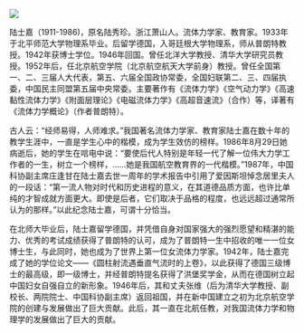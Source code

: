 ![](https://s2.loli.net/2022/09/02/I4YeOatDCoA13jh.png)

陆士嘉（1911-1986)，原名陆秀珍。浙江萧山人。流体力学家、教育家。1933年于北平师范大学物理系毕业。后留学德国，入哥廷根大学物理系，师从普朗特教授。1942年获博士学位。1946年回国。曾任北洋大学教授、清华大学研究员教授。1952年后，任北京航空学院（北京航空航天大学前身）教授。曾任全国第一、二、三届人大代表，第五、六届全国政协常委，全国妇联第二、三、四届执委，中国民主同盟第五届中央常委。主要著作有《流体力学》《空气动力学》《高速黏性流体力学》《附面层理论》《电磁流体力学》《高超音速流》（合作）等，译著有《流体力学概论》（作者普朗特）。

古人云：“经师易得，人师难求。”我国著名流体力学家、教育家陆士嘉在数十年的教学生涯中，一直是学生心中的楷模，成为学生效仿的榜样。1986年8月29日她病逝后，她的学生在唁电中说：“要使后代人特别是年轻一代了解一位伟大力学工作者的一生，树立一个榜样，……她是我国航空教育界的一代楷模。”1987年，中国科协副主席庄逢甘在陆士嘉去世一周年的学术报告中引用了爱因斯坦悼念居里夫人的一段话：“第一流人物对时代和历史进程的意义，在其道德品质方面，也许比单纯的才智成就方面更大。即使是后者，它们取决于品格的程度，也远远超过通常所认为的那样。”以此纪念陆士嘉，可谓十分恰当。

在北师大毕业后，陆士嘉留学德国，并凭借自身对国家强大的强烈愿望和精湛的能力、优秀的考试成绩获得了普朗特的认可，成为了普朗特一生中招收的唯一一位女博士生，与此同时，她也成为了世界上第一位女流体力学家。1942年，陆士嘉完成了她的学位论文——《圆柱射流遇垂直气流时的上卷》，以此获得了德国三级博士的最高级，即一级博士，并经普朗特提名获得了洪堡奖学金，从而在德国树立起中国妇女自强自立的新形象。1946年后，其和丈夫张维（后为清华大学教授、副校长、两院院士、中国科协副主席）返回祖国，并在新中国建立之初为北京航空学院的创建与发展做出了巨大贡献。此后，其一直在北航任教，对我国流体力学和物理学的发展做出了巨大的贡献。